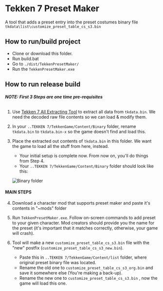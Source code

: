 # Tekken 7 Preset Maker
A tool that adds a preset entry into the preset costumes binary file `tkdata\list\customize_preset_table_cs_s3.bin`

## How to run/build project
- Clone or download this folder.
- Run build.bat
- Go to `./dist/TekkenPresetMaker/`
- Run the `TekkenPresetMaker.exe`

## How to run release build
###### **NOTE: First 3 Steps are one time pre-requisites**
1. Use [Tekken 7 All Extracting Tool](https://github.com/a5tronomy/Tekken-7-Extracting-Packing-Tools) to extract all data from `tkdata.bin`. We need the decoded raw file contents so we can load & modify them.

2. In your `..TEKKEN 7/TekkenGame/Content/Binary` folder, rename `tkdata.bin` to `tkdata.bin-x`  so the game doesn't find and load this.

3. Place the extracted out contents of `tkdata.bin` in this folder. We want the game to load all the stuff from here, instead.
   - Your initial setup is complete now. From now on, you'll do things from Step 4.
   - Your `..TEKKEN 7/TekkenGame/Content/Binary` folder should look like this:
   
   ![Binary folder](https://user-images.githubusercontent.com/83224003/190898256-99b0216b-d477-4e8f-ba9f-c0d038d6f6b7.png)

#### MAIN STEPS
4. Download a character mod that supports preset maker and paste it's contents in "~mods" folder

5. Run `TekkenPresetMaker.exe`. Follow on-screen commands to add preset to your given character. Mod creators should provide you the name for the preset (it's important that it matches correctly, otherwise, your game will crash). 

6. Tool will make a new `customize_preset_table_cs_s3.bin` file with the "new" postfix (`customize_preset_table_cs_s3_new.bin`).
   - Paste this in `..TEKKEN 7/TekkenGame/Content/list` folder, where original preset binary file was located.
   - Rename the old one to `customize_preset_table_cs_s3_org.bin` and save it somewhere else (You're making a back-up).
   - Rename the new one to `customize_preset_table_cs_s3.bin` , now the game will load this one.
